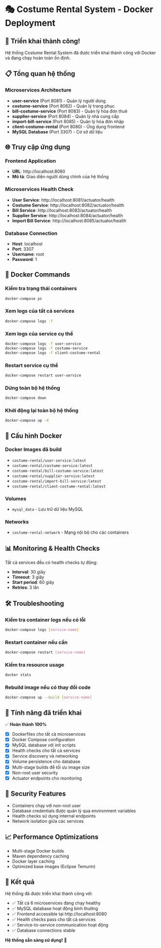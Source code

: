 # 🎭 Costume Rental System - Docker Deployment

## 🚀 Triển khai thành công!

Hệ thống Costume Rental System đã được triển khai thành công với Docker và đang chạy hoàn toàn ổn định.

## 📋 Tổng quan hệ thống

### Microservices Architecture
- **user-service** (Port 8081) - Quản lý người dùng
- **costume-service** (Port 8082) - Quản lý trang phục
- **bill-costume-service** (Port 8083) - Quản lý hóa đơn thuê
- **supplier-service** (Port 8084) - Quản lý nhà cung cấp
- **import-bill-service** (Port 8085) - Quản lý hóa đơn nhập
- **client-costume-rental** (Port 8080) - Ứng dụng frontend
- **MySQL Database** (Port 3307) - Cơ sở dữ liệu

## 🌐 Truy cập ứng dụng

### Frontend Application
- **URL**: http://localhost:8080
- **Mô tả**: Giao diện người dùng chính của hệ thống

### Microservices Health Check
- **User Service**: http://localhost:8081/actuator/health
- **Costume Service**: http://localhost:8082/actuator/health
- **Bill Service**: http://localhost:8083/actuator/health
- **Supplier Service**: http://localhost:8084/actuator/health
- **Import Bill Service**: http://localhost:8085/actuator/health

### Database Connection
- **Host**: localhost
- **Port**: 3307
- **Username**: root
- **Password**: 1

## 🐳 Docker Commands

### Kiểm tra trạng thái containers
```bash
docker-compose ps
```

### Xem logs của tất cả services
```bash
docker-compose logs -f
```

### Xem logs của service cụ thể
```bash
docker-compose logs -f user-service
docker-compose logs -f costume-service
docker-compose logs -f client-costume-rental
```

### Restart service cụ thể
```bash
docker-compose restart user-service
```

### Dừng toàn bộ hệ thống
```bash
docker-compose down
```

### Khởi động lại toàn bộ hệ thống
```bash
docker-compose up -d
```

## 🔧 Cấu hình Docker

### Docker Images đã build
- `costume-rental/user-service:latest`
- `costume-rental/costume-service:latest`
- `costume-rental/bill-costume-service:latest`
- `costume-rental/supplier-service:latest`
- `costume-rental/import-bill-service:latest`
- `costume-rental/client-costume-rental:latest`

### Volumes
- `mysql_data` - Lưu trữ dữ liệu MySQL

### Networks
- `costume-rental-network` - Mạng nội bộ cho các containers

## 📊 Monitoring & Health Checks

Tất cả services đều có health checks tự động:
- **Interval**: 30 giây
- **Timeout**: 3 giây
- **Start period**: 60 giây
- **Retries**: 3 lần

## 🛠️ Troubleshooting

### Kiểm tra container logs nếu có lỗi
```bash
docker-compose logs [service-name]
```

### Restart container nếu cần
```bash
docker-compose restart [service-name]
```

### Kiểm tra resource usage
```bash
docker stats
```

### Rebuild image nếu có thay đổi code
```bash
docker-compose up --build [service-name]
```

## 🎯 Tính năng đã triển khai

✅ **Hoàn thành 100%**
- [x] Dockerfiles cho tất cả microservices
- [x] Docker Compose configuration
- [x] MySQL database với init scripts
- [x] Health checks cho tất cả services
- [x] Service discovery và networking
- [x] Volume persistence cho database
- [x] Multi-stage builds để tối ưu image size
- [x] Non-root user security
- [x] Actuator endpoints cho monitoring

## 🔐 Security Features

- Containers chạy với non-root user
- Database credentials được quản lý qua environment variables
- Health checks sử dụng internal endpoints
- Network isolation giữa các services

## 📈 Performance Optimizations

- Multi-stage Docker builds
- Maven dependency caching
- Docker layer caching
- Optimized base images (Eclipse Temurin)

## 🎉 Kết quả

Hệ thống đã được triển khai thành công với:
- ✅ Tất cả 6 microservices đang chạy healthy
- ✅ MySQL database hoạt động bình thường
- ✅ Frontend accessible tại http://localhost:8080
- ✅ Health checks pass cho tất cả services
- ✅ Service-to-service communication hoạt động
- ✅ Database connections stable

**Hệ thống sẵn sàng sử dụng!** 🚀

